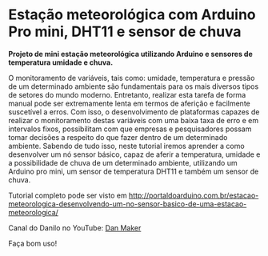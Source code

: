 # Estação meteorológica com Arduino Pro mini, DHT11 e sensor de chuva

**Projeto de mini estação meteorológica utilizando Arduino e sensores de temperatura umidade e chuva.**


O monitoramento de variáveis, tais como: umidade, temperatura e pressão de um determinado ambiente são fundamentais para os mais diversos tipos de setores do mundo moderno. Entretanto, realizar esta tarefa de forma manual pode ser extremamente lenta em termos de aferição e facilmente suscetível a erros. Com isso, o desenvolvimento de plataformas capazes de realizar o monitoramento destas variáveis com uma baixa taxa de erro e em intervalos fixos, possibilitam com que empresas e pesquisadores possam tomar decisões a respeito do que fazer dentro de um determinado ambiente. Sabendo de tudo isso, neste tutorial iremos aprender a como desenvolver um nó sensor básico, capaz de aferir a temperatura, umidade e a possibilidade de chuva de um determinado ambiente, utilizando um Arduino pro mini, um sensor de temperatura DHT11 e também um sensor de chuva.

Tutorial completo pode ser visto em http://portaldoarduino.com.br/estacao-meteorologica-desenvolvendo-um-no-sensor-basico-de-uma-estacao-meteorologica/

Canal do Danilo no YouTube: <a href="https://www.youtube.com/channel/UCZbZ0IEMOoLiDxAGM7KBXwA" target="_blank">Dan Maker</a>

Faça bom uso!

